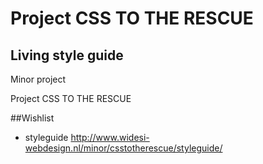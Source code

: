 # Project CSS TO THE RESCUE
## Living style guide
Minor project

Project CSS TO THE RESCUE

##Wishlist
* styleguide http://www.widesi-webdesign.nl/minor/csstotherescue/styleguide/
